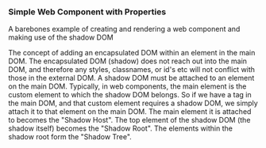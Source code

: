 ### Simple Web Component with Properties

A barebones example of creating and rendering a web component and making use of the shadow DOM
 
The concept of adding an encapsulated DOM within an element in the main DOM.
The encapsulated DOM (shadow) does not reach out into the main DOM, and therefore any styles, classnames, or id's etc will not conflict with those in the external DOM.
A shadow DOM must be attached to an element on the main DOM.
Typically, in web components, the main element is the custom element to which the shadow DOM belongs.
So if we have a <my-element> tag in the main DOM, and that custom element requires a shadow DOM, we simply
attach it to that element on the main DOM.
The main element it is attached to becomes the "Shadow Host". The top element of the shadow DOM (the shadow
itself) becomes the "Shadow Root". The elements within the shadow root form the "Shadow Tree".
